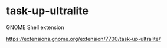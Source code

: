 # task-up-ultralite

GNOME Shell extension

https://extensions.gnome.org/extension/7700/task-up-ultralite/
